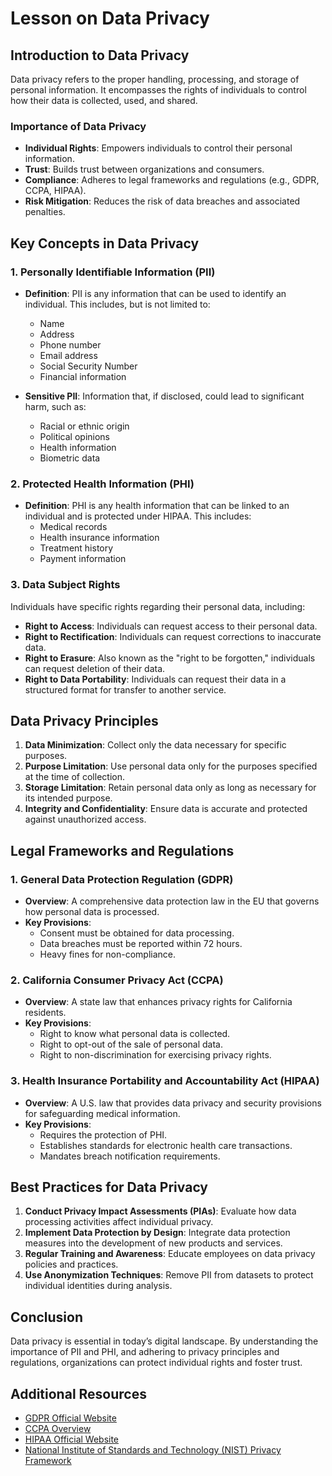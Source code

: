 # Lesson on Data Privacy

## Introduction to Data Privacy

Data privacy refers to the proper handling, processing, and storage of personal information. It encompasses the rights of individuals to control how their data is collected, used, and shared.

### Importance of Data Privacy

- **Individual Rights**: Empowers individuals to control their personal information.
- **Trust**: Builds trust between organizations and consumers.
- **Compliance**: Adheres to legal frameworks and regulations (e.g., GDPR, CCPA, HIPAA).
- **Risk Mitigation**: Reduces the risk of data breaches and associated penalties.

## Key Concepts in Data Privacy

### 1. Personally Identifiable Information (PII)

- **Definition**: PII is any information that can be used to identify an individual. This includes, but is not limited to:

  - Name
  - Address
  - Phone number
  - Email address
  - Social Security Number
  - Financial information

- **Sensitive PII**: Information that, if disclosed, could lead to significant harm, such as:
  - Racial or ethnic origin
  - Political opinions
  - Health information
  - Biometric data

### 2. Protected Health Information (PHI)

- **Definition**: PHI is any health information that can be linked to an individual and is protected under HIPAA. This includes:
  - Medical records
  - Health insurance information
  - Treatment history
  - Payment information

### 3. Data Subject Rights

Individuals have specific rights regarding their personal data, including:

- **Right to Access**: Individuals can request access to their personal data.
- **Right to Rectification**: Individuals can request corrections to inaccurate data.
- **Right to Erasure**: Also known as the "right to be forgotten," individuals can request deletion of their data.
- **Right to Data Portability**: Individuals can request their data in a structured format for transfer to another service.

## Data Privacy Principles

1. **Data Minimization**: Collect only the data necessary for specific purposes.
2. **Purpose Limitation**: Use personal data only for the purposes specified at the time of collection.
3. **Storage Limitation**: Retain personal data only as long as necessary for its intended purpose.
4. **Integrity and Confidentiality**: Ensure data is accurate and protected against unauthorized access.

## Legal Frameworks and Regulations

### 1. General Data Protection Regulation (GDPR)

- **Overview**: A comprehensive data protection law in the EU that governs how personal data is processed.
- **Key Provisions**:
  - Consent must be obtained for data processing.
  - Data breaches must be reported within 72 hours.
  - Heavy fines for non-compliance.

### 2. California Consumer Privacy Act (CCPA)

- **Overview**: A state law that enhances privacy rights for California residents.
- **Key Provisions**:
  - Right to know what personal data is collected.
  - Right to opt-out of the sale of personal data.
  - Right to non-discrimination for exercising privacy rights.

### 3. Health Insurance Portability and Accountability Act (HIPAA)

- **Overview**: A U.S. law that provides data privacy and security provisions for safeguarding medical information.
- **Key Provisions**:
  - Requires the protection of PHI.
  - Establishes standards for electronic health care transactions.
  - Mandates breach notification requirements.

## Best Practices for Data Privacy

1. **Conduct Privacy Impact Assessments (PIAs)**: Evaluate how data processing activities affect individual privacy.
2. **Implement Data Protection by Design**: Integrate data protection measures into the development of new products and services.
3. **Regular Training and Awareness**: Educate employees on data privacy policies and practices.
4. **Use Anonymization Techniques**: Remove PII from datasets to protect individual identities during analysis.

## Conclusion

Data privacy is essential in today’s digital landscape. By understanding the importance of PII and PHI, and adhering to privacy principles and regulations, organizations can protect individual rights and foster trust.

## Additional Resources

- [GDPR Official Website](https://gdpr.eu/)
- [CCPA Overview](https://oag.ca.gov/privacy/ccpa)
- [HIPAA Official Website](https://www.hhs.gov/hipaa/index.html)
- [National Institute of Standards and Technology (NIST) Privacy Framework](https://www.nist.gov/privacy-framework)
